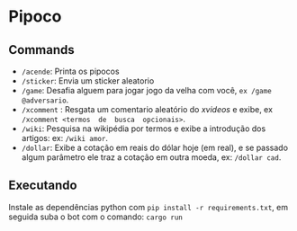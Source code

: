 # Pipoco

## Commands

- `/acende`: Printa os pipocos
- `/sticker`: Envia um sticker aleatorio
- `/game`: Desafia alguem para jogar jogo da velha com você, `ex /game @adversario`.
- `/xcomment` : Resgata um comentario aleatório do _xvideos_ e exibe, ex `/xcomment <termos  de  busca  opcionais>`.
- `/wiki`: Pesquisa na wikipédia por termos e exibe a introdução dos artigos: ex: `/wiki amor`.
- `/dollar`: Exibe a cotação em reais do dólar hoje (em real), e se passado algum parâmetro ele traz a cotação em outra moeda, ex: `/dollar cad`.

## Executando

Instale as dependências python com `pip install -r requirements.txt`, em seguida suba o bot com o comando: `cargo run`
